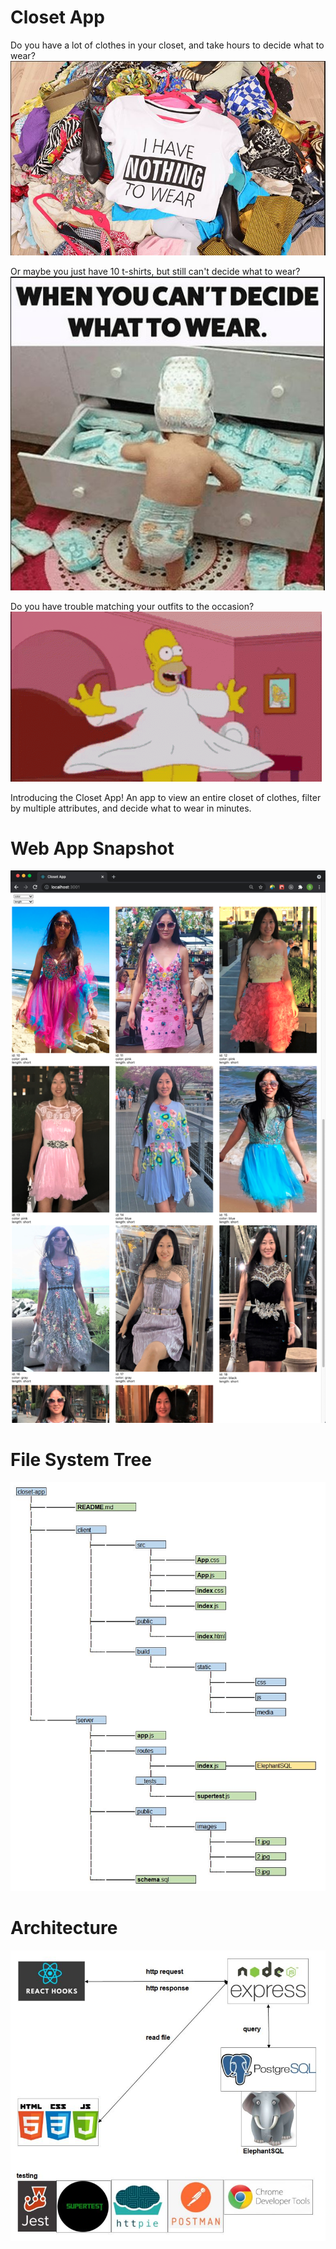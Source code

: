 # Closet App

Do you have a lot of clothes in your closet, and take hours to decide what to wear?
![nothingToWear.jpg](./server/public/images/nothingToWear.jpg) 

Or maybe you just have 10 t-shirts, but still can't decide what to wear?
![cantDecideWhatToWear.jpg](./server/public/images/cantDecideWhatToWear.jpg)

Do you have trouble matching your outfits to the occasion?
![homerSimpson.gif](./server/public/images/homerSimpson.gif)

Introducing the Closet App!
An app to view an entire closet of clothes, filter by multiple attributes, and decide what to wear in minutes. 

# Web App Snapshot
![webAppSnapshot.jpg](./server/public/images/webAppSnapshot.jpg)

# File System Tree
![fileSystemTree.jpg](./server/public/images/fileSystemTree.jpg)

# Architecture
![architecture.jpg](./server/public/images/architecture.jpg)